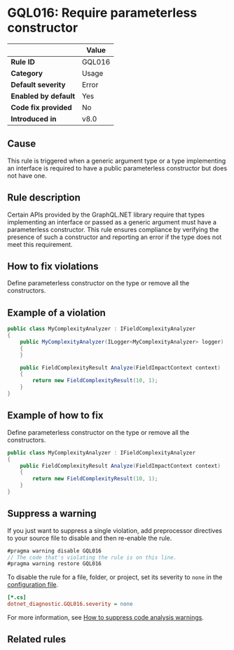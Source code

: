 # GQL016: Require parameterless constructor

|                        | Value  |
| ---------------------- | ------ |
| **Rule ID**            | GQL016 |
| **Category**           | Usage  |
| **Default severity**   | Error  |
| **Enabled by default** | Yes    |
| **Code fix provided**  | No     |
| **Introduced in**      | v8.0   |

## Cause

This rule is triggered when a generic argument type or a type implementing an
interface is required to have a public parameterless constructor but does not
have one.

## Rule description

Certain APIs provided by the GraphQL.NET library require that types implementing
an interface or passed as a generic argument must have a parameterless
constructor. This rule ensures compliance by verifying the presence of such a
constructor and reporting an error if the type does not meet this requirement.

## How to fix violations

Define parameterless constructor on the type or remove all the constructors.

## Example of a violation

```c#
public class MyComplexityAnalyzer : IFieldComplexityAnalyzer
{
    public MyComplexityAnalyzer(ILogger<MyComplexityAnalyzer> logger)
    {
    }

    public FieldComplexityResult Analyze(FieldImpactContext context)
    {
        return new FieldComplexityResult(10, 1);
    }
}
```

## Example of how to fix

Define parameterless constructor on the type or remove all the constructors.

```c#
public class MyComplexityAnalyzer : IFieldComplexityAnalyzer
{
    public FieldComplexityResult Analyze(FieldImpactContext context)
    {
        return new FieldComplexityResult(10, 1);
    }
}
```

## Suppress a warning

If you just want to suppress a single violation, add preprocessor directives to
your source file to disable and then re-enable the rule.

```csharp
#pragma warning disable GQL016
// The code that's violating the rule is on this line.
#pragma warning restore GQL016
```

To disable the rule for a file, folder, or project, set its severity to `none`
in the
[configuration file](https://learn.microsoft.com/en-us/dotnet/fundamentals/code-analysis/configuration-files).

```ini
[*.cs]
dotnet_diagnostic.GQL016.severity = none
```

For more information, see
[How to suppress code analysis warnings](https://learn.microsoft.com/en-us/dotnet/fundamentals/code-analysis/suppress-warnings).

## Related rules
